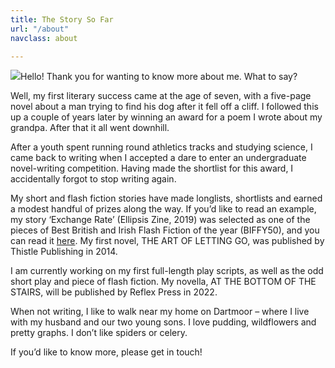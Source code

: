 ```yaml
---
title: The Story So Far
url: "/about"
navclass: about

---
```

![](/uploads/2021/10/03/banks-headshots-14.jpg)Hello! Thank you for wanting to know more about me. What to say?

Well, my first literary success came at the age of seven, with a five-page novel about a man trying to find his dog after it fell off a cliff. I followed this up a couple of years later by winning an award for a poem I wrote about my grandpa. After that it all went downhill.

After a youth spent running round athletics tracks and studying science, I came back to writing when I accepted a dare to enter an undergraduate novel-writing competition. Having made the shortlist for this award, I accidentally forgot to stop writing again.

My short and flash fiction stories have made longlists, shortlists and earned a modest handful of prizes along the way. If you’d like to read an example, my story ‘Exchange Rate’ (Ellipsis Zine, 2019) was selected as one of the pieces of Best British and Irish Flash Fiction of the year (BIFFY50), and you can read it [here](https://www.ellipsiszine.com/exchange-rate-by-chloe-banks/). My first novel, THE ART OF LETTING GO, was published by Thistle Publishing in 2014.

I am currently working on my first full-length play scripts, as well as the odd short play and piece of flash fiction. My novella, AT THE BOTTOM OF THE STAIRS, will be published by Reflex Press in 2022.

When not writing, I like to walk near my home on Dartmoor – where I live with my husband and our two young sons. I love pudding, wildflowers and pretty graphs. I don’t like spiders or celery.

If you’d like to know more, please get in touch!